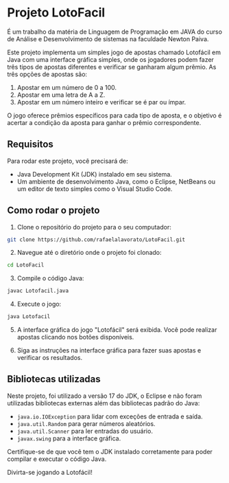 # Projeto LotoFacil
É um trabalho da matéria de Linguagem de Programação em JAVA do curso de Análise e Desenvolvimento de sistemas na faculdade Newton Paiva.

Este projeto implementa um simples jogo de apostas chamado Lotofácil em Java com uma interface gráfica simples, onde os jogadores podem fazer três tipos de apostas diferentes e verificar se ganharam algum prêmio. As três opções de apostas são:

1. Apostar em um número de 0 a 100.
2. Apostar em uma letra de A a Z.
3. Apostar em um número inteiro e verificar se é par ou ímpar.

O jogo oferece prêmios específicos para cada tipo de aposta, e o objetivo é acertar a condição da aposta para ganhar o prêmio correspondente.

## Requisitos

Para rodar este projeto, você precisará de:

- Java Development Kit (JDK) instalado em seu sistema.
- Um ambiente de desenvolvimento Java, como o Eclipse, NetBeans ou um editor de texto simples como o Visual Studio Code.

## Como rodar o projeto

1. Clone o repositório do projeto para o seu computador:

```bash
git clone https://github.com/rafaelalavorato/LotoFacil.git
```

2. Navegue até o diretório onde o projeto foi clonado:

```bash
cd LotoFacil
```

3. Compile o código Java:

```bash
javac Lotofacil.java
```

4. Execute o jogo:

```bash
java Lotofacil
```
5. A interface gráfica do jogo "Lotofácil" será exibida. Você pode realizar apostas clicando nos botões disponíveis.

6. Siga as instruções na interface gráfica para fazer suas apostas e verificar os resultados.


## Bibliotecas utilizadas

Neste projeto, foi utilizado a versão 17 do JDK, o Eclipse e não foram utilizadas bibliotecas externas além das bibliotecas padrão do Java:

- `java.io.IOException` para lidar com exceções de entrada e saída.
- `java.util.Random` para gerar números aleatórios.
- `java.util.Scanner` para ler entradas do usuário.
- `javax.swing` para a interface gráfica.
  
Certifique-se de que você tem o JDK instalado corretamente para poder compilar e executar o código Java.

Divirta-se jogando a Lotofácil!
